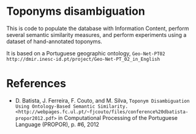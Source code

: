 Toponyms disambiguation
=======================

This is code to populate the database with Information Content, perform several semantic similarity measures, and perform experiments using a dataset of hand-annotated toponyms. 

It is based on a Portuguese geographic ontology, `Geo-Net-PT02 http://dmir.inesc-id.pt/project/Geo-Net-PT_02_in_English`


References
==============
* D. Batista, J. Ferreira, F. Couto, and M. Silva, `Toponym Disambiguation Using Ontology-Based Semantic Similarity. <http://webpages.fc.ul.pt/~fjcouto/files/conference%20dbatista-propor2012.pdf>` in Computational Processing of the Portuguese Language (PROPOR), p. #6, 2012
